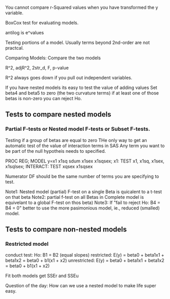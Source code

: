 You cannot compare r-Squared values when you have transformed the y variable.

BoxCox test for evaluating models.

antilog is e^values

Testing portions of a model.
Usually terms beyond 2nd-order are not practcal.


Comparing Models:
Compare the two models

R^2, adjR^2, 2str_d, F, p-value

R^2 always goes down if you pull out independent variables.

If you have nested models its easy to test the value of adding values
Set beta4 and beta5 to zero (the two curvature terms) if at least one of those betas is non-zero you can reject Ho.

## Tests to compare nested models

### Partial F-tests or Nested model F-tests or Subset F-tests.
Testing if a group of betas are equal to zero
THe only way to get an automatic test of the value of interaction terms in SAS
Any term you want to be part of the null hypotheis needs to specified.

PROC REG;
MODEL y=x1 x1sq sdum x1sex x1sqsex;
x1: TEST x1, x1sq, x1sex, x1sqlsex;
INTERACT: TEST xqsex x1sqsex

Numerator DF should be the same number of terms you are specifying to test.

Note1: Nested model (partial) F-test on a single Beta is quicalent to a t-test on that beta
Note2: partial f-test on all Betas in Complete model is equivelant to a global F-test on thos beta)
Note3: If "fail to reject Ho: B4 = B4 = 0" better to use the more pasimonious model, ie., reduced (smalled) model.

## Tests to compare non-nested models

### Restricted model
conduct test: Ho: B1 = B2 (equal slopes)
restricted:
E(y) = beta0 + beta1x1 + beta1x2 = beta0 + b1(x1 + x2)
unrestricted:
E(y) = beta0 + beta1x1 + beta1x2 = beta0 + b1(x1 + x2)

Fit both models get SSEr and SSEu


Question of the day: How can we use a nested model to make life super easy.
